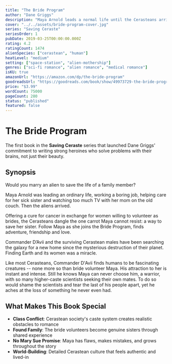```yaml
---
title: "The Bride Program"
author: "Dane Griggs"
description: "Maya Arnold leads a normal life until the Cerasteans arrive offering a cure for cancer in exchange for human brides. To save her sister, Maya volunteers for the Bride Program and finds adventure, friendship, and unexpected love with Commander D'Avii."
cover: "../../assets/bride-program-cover.jpg"
series: "Saving Ceraste"
seriesOrder: 1
pubDate: 2019-03-25T00:00:00.000Z
rating: 4.2
ratingCount: 1474
alienSpecies: ["cerastean", "human"]
heatLevel: "medium"
setting: ["space-station", "alien-mothership"]
genres: ["sci-fi romance", "alien romance", "medical romance"]
isKU: true
amazonUrl: "https://amazon.com/dp/the-bride-program"
goodreadsUrl: "https://goodreads.com/book/show/49973729-the-bride-program"
price: "$3.99"
wordCount: 75000
pageCount: 280
status: "published"
featured: false
---
```


# The Bride Program

The first book in the **Saving Ceraste** series that launched Dane Griggs' commitment to writing strong heroines who solve problems with their brains, not just their beauty.

## Synopsis

Would you marry an alien to save the life of a family member?

Maya Arnold was leading an ordinary life, working a boring job, helping care for her sick sister and watching too much TV with her mom on the old couch. Then the aliens arrived.

Offering a cure for cancer in exchange for women willing to volunteer as brides, the Cerasteans dangle the one carrot Maya cannot resist: a way to save her sister. Follow Maya as she joins the Bride Program, finds adventure, friendship and love.

Commander D’Avii and the surviving Cerastean males have been searching the galaxy for a new home since the mysterious destruction of their planet. Finding Earth and its women was a miracle.

Like most Cerasteans, Commander D'Avii finds humans to be fascinating creatures -- none more so than bride volunteer Maya. His attraction to her is instant and intense. Still he knows Maya can never choose him, a warrior, with so many higher-caste scientists seeking their own mates. To do so would shame the scientists and tear the last of his people apart, yet he aches at the loss of something he never even had.

## What Makes This Book Special

- **Class Conflict**: Cerastean society's caste system creates realistic obstacles to romance
- **Found Family**: The bride volunteers become genuine sisters through shared experience
- **No Mary Sue Promise**: Maya has flaws, makes mistakes, and grows throughout the story
- **World-Building**: Detailed Cerastean culture that feels authentic and lived-in